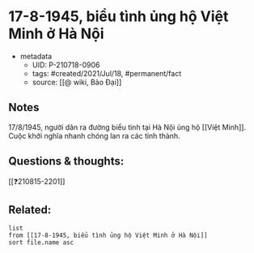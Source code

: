 ---
---

# 17-8-1945, biểu tình ủng hộ Việt Minh ở Hà Nội

- metadata
	- UID: P-210718-0906
	- tags: #created/2021/Jul/18, #permanent/fact 
	- source: [[@ wiki, Bảo Đại]]

## Notes
17/8/1945, người dân ra đường biểu tình tại Hà Nội ủng hộ [[Việt Minh]]. Cuộc khởi nghĩa nhanh chóng lan ra các tỉnh thành.

## Questions & thoughts:
[[❓210815-2201]]

## Related:
```dataview
list
from [[17-8-1945, biểu tình ủng hộ Việt Minh ở Hà Nội]]
sort file.name asc
```
